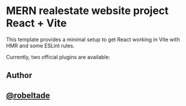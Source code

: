 # MERN realestate website project       React + Vite

This template provides a minimal setup to get React working in Vite with HMR and some ESLint rules.

Currently, two official plugins are available:
<br/>
## Author
[@robeltade](https://github.com/robeltade)
-
